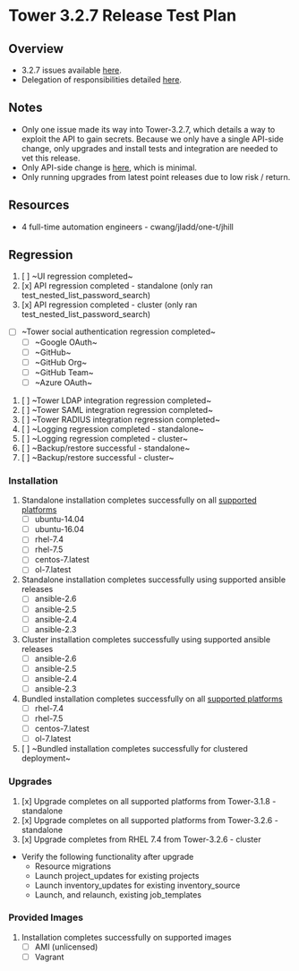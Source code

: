 # Tower 3.2.7 Release Test Plan

## Overview

* 3.2.7 issues available [here](https://github.com/ansible/tower/issues?q=is%3Aopen+is%3Aissue+milestone%3Arelease_3.2.7).
* Delegation of responsibilities detailed [here](https://docs.google.com/document/d/1NguDSRSj9gx3-aiC4_5cKoHvfWeJrmgw2i0iEVp8HQM/edit#).

## Notes

* Only one issue made its way into Tower-3.2.7, which details a way to exploit the API to gain secrets. Because we only have a
single API-side change, only upgrades and install tests and integration are needed to vet this release.
* Only API-side change is [here](https://github.com/ansible/tower/pull/2902/files), which is minimal.
* Only running upgrades from latest point releases due to low risk / return.

## Resources
* 4 full-time automation engineers - cwang/jladd/one-t/jhill

## Regression
1. [ ] ~UI regression completed~
1. [x] API regression completed - standalone (only ran test_nested_list_password_search)
1. [x] API regression completed - cluster (only ran test_nested_list_password_search)
- [ ] ~Tower social authentication regression completed~
  - [ ] ~Google OAuth~
  - [ ] ~GitHub~
  - [ ] ~GitHub Org~
  - [ ] ~GitHub Team~
  - [ ] ~Azure OAuth~
1. [ ] ~Tower LDAP integration regression completed~
1. [ ] ~Tower SAML integration regression completed~
1. [ ] ~Tower RADIUS integration regression completed~
1. [ ] ~Logging regression completed - standalone~
1. [ ] ~Logging regression completed - cluster~
1. [ ] ~Backup/restore successful - standalone~
1. [ ] ~Backup/restore successful - cluster~

### Installation
1. Standalone installation completes successfully on all [supported platforms](https://docs.ansible.com/ansible-tower/3.2.6/html/installandreference/requirements_refguide.html)
    * [ ] ubuntu-14.04
    * [ ] ubuntu-16.04
    * [ ] rhel-7.4
    * [ ] rhel-7.5
    * [ ] centos-7.latest
    * [ ] ol-7.latest
1. Standalone installation completes successfully using supported ansible releases
    * [ ] ansible-2.6
    * [ ] ansible-2.5
    * [ ] ansible-2.4
    * [ ] ansible-2.3
1. Cluster installation completes successfully using supported ansible releases
    * [ ] ansible-2.6
    * [ ] ansible-2.5
    * [ ] ansible-2.4
    * [ ] ansible-2.3
1. Bundled installation completes successfully on all [supported platforms](https://docs.ansible.com/ansible-tower/3.2.3/html/installandreference/tower_installer.html#bundled-install)
    * [ ] rhel-7.4
    * [ ] rhel-7.5
    * [ ] centos-7.latest
    * [ ] ol-7.latest
1. [ ] ~Bundled installation completes successfully for clustered deployment~

### Upgrades
1. [x] Upgrade completes on all supported platforms from Tower-3.1.8 - standalone
1. [x] Upgrade completes on all supported platforms from Tower-3.2.6 - standalone
1. [x] Upgrade completes from RHEL 7.4 from Tower-3.2.6 - cluster
* Verify the following functionality after upgrade
    * Resource migrations
    * Launch project_updates for existing projects
    * Launch inventory_updates for existing inventory_source
    * Launch, and relaunch, existing job_templates

### Provided Images
1. Installation completes successfully on supported images
    * [ ] AMI (unlicensed)
    * [ ] Vagrant
